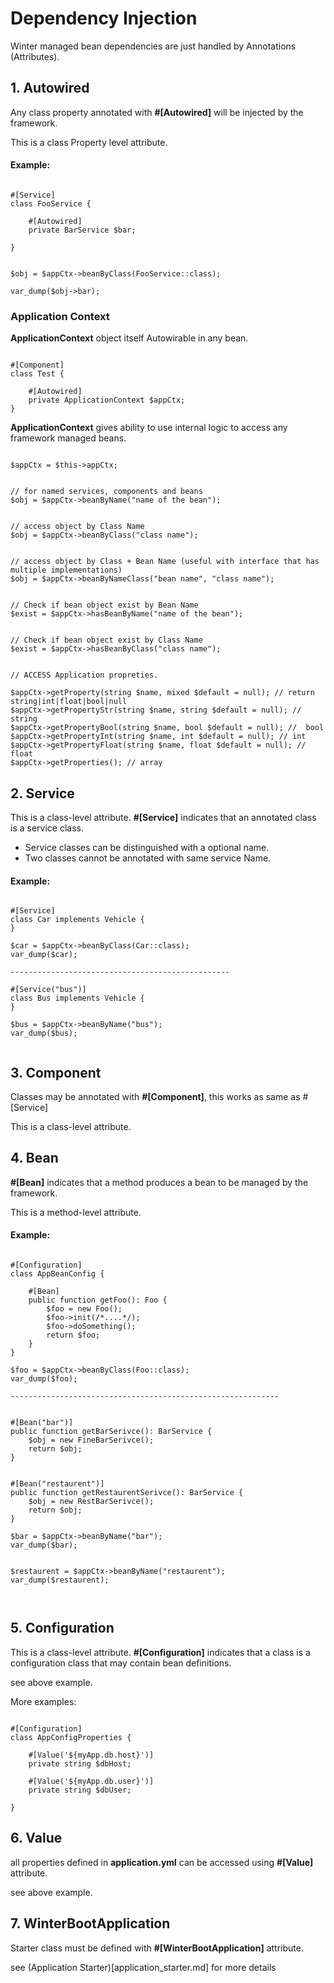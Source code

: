 # Dependency Injection

Winter managed bean dependencies are just handled by Annotations (Attributes).


## 1. Autowired

Any class property annotated with **#[Autowired]** will be injected by the framework.

This is a class Property level attribute.

#### Example:

```phpt

#[Service]
class FooService {
    
    #[Autowired]
    private BarService $bar;
    
}


$obj = $appCtx->beanByClass(FooService::class);

var_dump($obj->bar);
```

### Application Context

**ApplicationContext** object itself Autowirable in any bean.

```phpt

#[Component]
class Test {

    #[Autowired]
    private ApplicationContext $appCtx;
}

```

**ApplicationContext** gives ability to use internal logic to access any framework managed beans.

```phpt

$appCtx = $this->appCtx;


// for named services, components and beans
$obj = $appCtx->beanByName("name of the bean");


// access object by Class Name
$obj = $appCtx->beanByClass("class name");


// access object by Class + Bean Name (useful with interface that has multiple implementations)
$obj = $appCtx->beanByNameClass("bean name", "class name");


// Check if bean object exist by Bean Name
$exist = $appCtx->hasBeanByName("name of the bean");


// Check if bean object exist by Class Name
$exist = $appCtx->hasBeanByClass("class name");


// ACCESS Application propreties.

$appCtx->getProperty(string $name, mixed $default = null); // return string|int|float|bool|null
$appCtx->getPropertyStr(string $name, string $default = null); // string
$appCtx->getPropertyBool(string $name, bool $default = null); //  bool
$appCtx->getPropertyInt(string $name, int $default = null); // int
$appCtx->getPropertyFloat(string $name, float $default = null); // float
$appCtx->getProperties(); // array

```


## 2. Service

This is a class-level attribute. **#[Service]** indicates that an annotated class is a service class.

- Service classes can be distinguished with a optional name.
- Two classes cannot be annotated with same service Name.

#### Example:

```phpt

#[Service]
class Car implements Vehicle {
}

$car = $appCtx->beanByClass(Car::class);
var_dump($car);

-------------------------------------------------

#[Service("bus")]
class Bus implements Vehicle {
}

$bus = $appCtx->beanByName("bus");
var_dump($bus);


```



## 3. Component

Classes may be annotated with **#[Component]**, this works as same as #[Service]

This is a class-level attribute.

## 4. Bean

**#[Bean]** indicates that a method produces a bean to be managed by the framework.

This is a method-level attribute.


#### Example:

```phpt

#[Configuration]
class AppBeanConfig {

    #[Bean]
    public function getFoo(): Foo {
        $foo = new Foo();
        $foo->init(/*....*/);
        $foo->doSomething();
        return $foo;
    }
}

$foo = $appCtx->beanByClass(Foo::class);
var_dump($foo);

------------------------------------------------------------


#[Bean("bar")]
public function getBarSerivce(): BarService {
    $obj = new FineBarSerivce();
    return $obj;
}


#[Bean("restaurent")]
public function getRestaurentSerivce(): BarService {
    $obj = new RestBarSerivce();
    return $obj;
}

$bar = $appCtx->beanByName("bar");
var_dump($bar);


$restaurent = $appCtx->beanByName("restaurent");
var_dump($restaurent);



```


## 5. Configuration

This is a class-level attribute.
**#[Configuration]** indicates that a class is a configuration class that may contain bean definitions.

see above example.

More examples:

```phpt

#[Configuration]
class AppConfigProperties {

    #[Value('${myApp.db.host}')]
    private string $dbHost;
    
    #[Value('${myApp.db.user}')]
    private string $dbUser;

}

```


## 6. Value

all properties defined in **application.yml** can be accessed using **#[Value]** attribute.

see above example.


## 7. WinterBootApplication

Starter class must be defined with **#[WinterBootApplication]** attribute.

see (Application Starter)[application_starter.md] for more details
